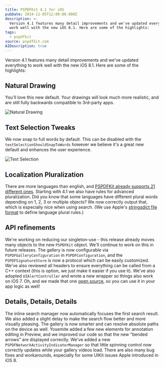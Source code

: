 ```yaml
---
title: PSPDFKit 4.1 for iOS
pubDate: 2014-11-05T12:00:00.000Z
description: >-
  Version 4.1 features many detail improvements and we've updated everything to
  work well with the new iOS 8.1. Here are some of the highlights:
tags:
  - pspdfkit
source: pspdfkit.com
AIDescription: true
---
```



Version 4.1 features many detail improvements and we've updated everything to work well with the new iOS 8.1. Here are some of the highlights:

## Natural Drawing

You'll love this new default. Your drawings will look much more realistic, and are still fully backwards compatible to 3rd-party apps.

![Natural Drawing](/assets/img/pspdfkit/2014/pspdfkit-4-1/natural-drawing.gif)

## Text Selection Tweaks

We now snap to full words by default. This can be disabled with the `textSelectionShouldSnapToWords` however we believe it's a great new default and enhances the user experience.

![Text Selection](/assets/img/pspdfkit/2014/pspdfkit-4-1/text-selection.gif)

## Localization Pluralization

There are more languages than english, and [PSPDFKit already supports 21 different ones](/guides/ios/current/features/localization/). Starting with 4.1 we also have rules for advanced pluralization. Did you know that some languages have different plural words depending on 1, 2, 3 or multiple objects? We now correctly output that, which is especially nice when using search. (We use Apple's [stringsdict file format](https://developer.apple.com/library/ios/documentation/MacOSX/Conceptual/BPInternational/StringsdictFileFormat/StringsdictFileFormat.html) to define language plural rules.)

## API refinements

We're working on reducing our singleton-use - this release already moves many objects to the new `PSPDFKit` object. We'll continue to work on this in future releases. The gallery is now configurable via `PSPDFGalleryConfiguration` in `PSPDFConfiguration`, and the `PSPDFSignatureStore` is now a protocol which can be easily customized. We've also reviewed all headers to ensure everything can be called from a C++ context (this is option, we just make it easier if you use it). We've also adopted `UIAlertController` and wrote a new wrapper so things also work on iOS 7. Oh, and we made that one [open source](https://github.com/steipete/PSTAlertController), so you can use it in your app logic as well!

## Details, Details, Details

The inline search manager now automatically focuses the first search result. We also added a slight delay to make the search flow better and more visually pleasing. The gallery is now smarter and can resolve absolute paths on the device as well. Yosemite added a few new elements for annotation editing in Preview, and we improved our code so that the new "bended arrows" are displayed correctly. We've added a new `PSPDFNetworkActivityIndicatorManager` so that little spinning control now correctly updates while your gallery videos load. There are also many bug fixes and workarounds, especially for some UIKit issues Apple introduced in iOS 8.
